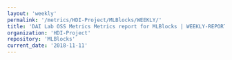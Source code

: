 ```yaml
---
layout: 'weekly'
permalink: '/metrics/HDI-Project/MLBlocks/WEEKLY/'
title: 'DAI Lab OSS Metrics Metrics report for MLBlocks | WEEKLY-REPORT-2018-11-11'
organization: 'HDI-Project'
repository: 'MLBlocks'
current_date: '2018-11-11'
---
```

